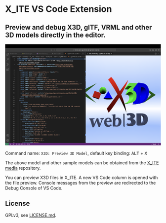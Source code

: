 # X_ITE VS Code Extension

## Preview and debug X3D, glTF, VRML and other 3D models directly in the editor.

![X3D Logo Pieces](images/logo-pieces.png)

Command name: `X3D: Preview 3D Model`, default key binding: <kbd>ALT</kbd> + <kbd>X</kbd>

The above model and other sample models can be obtained from the [X_ITE media](https://github.com/create3000/media/tree/main/docs/examples) repository.

You can preview X3D files in X_ITE. A new VS Code column is opened with the file preview. Console messages from the preview are redirected to the Debug Console of VS Code.

## License

GPLv3, see [LICENSE.md](LICENSE.md).
